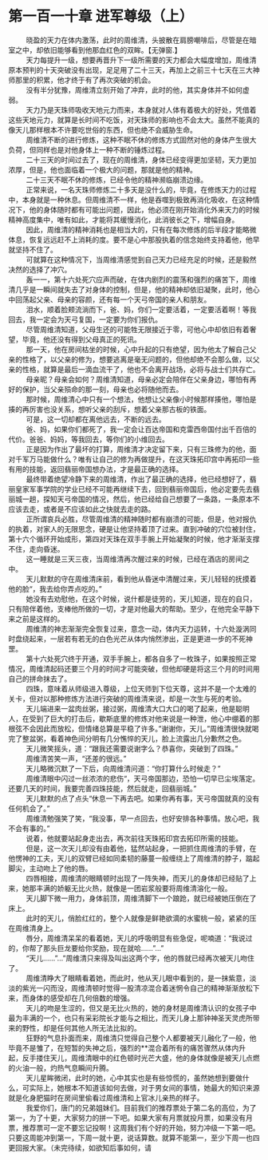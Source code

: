 <h1>第一百一十章 进军尊级（上）</h1>
<div id="content">&nbsp&nbsp&nbsp&nbsp&nbsp&nbsp&nbsp&nbsp
 晓盈的天力在体内激荡，此时的周维清，头披散在肩膀嘲啡后，尽管是在暗室之中，却依旧能够看到他那血红色的双眸。【无弹窗.】
 <br/>&nbsp&nbsp&nbsp&nbsp&nbsp&nbsp&nbsp&nbsp
 天力每提升一级，想要再晋升下一级所需要的天力都会大幅度增加，周维清原本预判的十天突破没有出现，足足用了二十三天，再加上之前三十七天在三大神师那里的积累，他才终于有了再次突破的机会。
 <br/>&nbsp&nbsp&nbsp&nbsp&nbsp&nbsp&nbsp&nbsp
 没有半分犹豫，周维清立刻开始了冲弃，此时的他，其实身体并不如何虚弱。
 <br/>&nbsp&nbsp&nbsp&nbsp&nbsp&nbsp&nbsp&nbsp
 天力乃是天珠师吸收天地元力而来，本身就对人体有着极大的好处，凭借着这些天地元力，就算是长时间不吃饭，对天珠师的影响也不会太大。虽然不能真的像天儿那样根本不许要吃世俗的东西，但也绝不会威胁生命。
 <br/>&nbsp&nbsp&nbsp&nbsp&nbsp&nbsp&nbsp&nbsp
 周维清不断的进行修炼，这种不眠不休的修炼方式固然对他的身体产生很大负荷，但同样也是对他身体上一种不断的锤炼过程。
 <br/>&nbsp&nbsp&nbsp&nbsp&nbsp&nbsp&nbsp&nbsp
 二十三天的时间过去了，现在的周维清，身体已经变得更加坚韧，天力更加浓厚，但是，他也面临着一个极大的问题，那就是他的精神。
 <br/>&nbsp&nbsp&nbsp&nbsp&nbsp&nbsp&nbsp&nbsp
 二十三天不眠不休的修炼，已经令他的精神濒临崩溃边缘。
 <br/>&nbsp&nbsp&nbsp&nbsp&nbsp&nbsp&nbsp&nbsp
 正常来说，一名天珠师修炼二十多天是没什么的，毕竟，在修炼天力的过程中，本身就是一种休息。但周维清不一样，他是吞噬到极致再消化吸收，在这种情况下，他的身体随时都有可能出问题，因此，他必须在刚开始消化外来天力的时候精神高度集中，唯有如此，才能将其缓慢消化，此消彼长之下，增幅自身。
 <br/>&nbsp&nbsp&nbsp&nbsp&nbsp&nbsp&nbsp&nbsp
 因此，周维清的精神消耗也是相当大的，只有在每次修炼的后半段才能略微体息，恢复远远赶不上消耗的度。要不是心中那股执着的信念始终支持着他，他早就坚持不住了。
 <br/>&nbsp&nbsp&nbsp&nbsp&nbsp&nbsp&nbsp&nbsp
 可就算在这种情况下，当周维清感觉到自己天力已经充足的时候，还是毅然决然的选择了冲穴。
 <br/>&nbsp&nbsp&nbsp&nbsp&nbsp&nbsp&nbsp&nbsp
 轰一一，第十六处死穴应声而破，在体内剧烈的震荡和强烈的痛苦下，周维清几乎是一瞬间就失去了对身体的控制，但是，他的精神却依旧凝聚，此时，他心中回荡起父亲、母亲的容颜，还有每一个天弓帝国的亲人和朋友。
 <br/>&nbsp&nbsp&nbsp&nbsp&nbsp&nbsp&nbsp&nbsp
 泪水，顺着脸颊流淌而下，爸、妈，你们一定要活着，一定要活着啊！等我回去，我一定会为天弓复国，一定要为你们报仇。
 <br/>&nbsp&nbsp&nbsp&nbsp&nbsp&nbsp&nbsp&nbsp
 尽管周维清知道，父母生还的可能牲无限接近于零，可他心中却依旧有着奢望，毕竟，他还没有得到父母真正的死讯。
 <br/>&nbsp&nbsp&nbsp&nbsp&nbsp&nbsp&nbsp&nbsp
 那一天，他在房间枯坐的时候，心中升起的只有绝望，因为他太了解自己父亲的性格了，以父亲的修为，想要逃离是毫无问题的，但他却绝不会那么做，以父亲的性格，就算是最后一滴血流干了，他也不会离开战场，必将与战士们共存亡。
 <br/>&nbsp&nbsp&nbsp&nbsp&nbsp&nbsp&nbsp&nbsp
 母亲昵？母亲会如何？周维清知道，母亲必定会陪伴在父亲身边，哪怕有再好的保护，当父亲殒命的那一刻，母亲也必将随他而去。
 <br/>&nbsp&nbsp&nbsp&nbsp&nbsp&nbsp&nbsp&nbsp
 那时候，周维清心中只有一个想法，他想让父亲像小时候那样揍他，哪怕是揍的再厉害也没关系，想听父亲的刮斥，想着父亲那古板的铁面。
 <br/>&nbsp&nbsp&nbsp&nbsp&nbsp&nbsp&nbsp&nbsp
 可是，这一切却都在离他远去，不断的远去。
 <br/>&nbsp&nbsp&nbsp&nbsp&nbsp&nbsp&nbsp&nbsp
 爸、妈，如果你们都死了，我一定会让百达帝国和克雷西帝国付出千百倍的代价。爸爸、妈妈，等我回去，等你们的小维回去。
 <br/>&nbsp&nbsp&nbsp&nbsp&nbsp&nbsp&nbsp&nbsp
 正是因为作出了最坏的打算，周维清才决定留下来，只有三珠修为的他，面对千军万马能做什么？唯有让自己的修为再做提升，在这天珠拓印宫中再拓印一些有用的技能，返回翡丽帝国想办法，才是最正确的选择。
 <br/>&nbsp&nbsp&nbsp&nbsp&nbsp&nbsp&nbsp&nbsp
 最终带着绝望冷静下来的周维清，作出了最正确的选择，他已经想好了，翡丽皇家军事学院的学业已经不可能再继续下去，回到翡丽帝国后，他必定要先去翡丽城一趟，探知天弓帝国的情况，然后，他已经给自己想要了一条路，一条原本不应该去走，或者是不应该如此之快就去走的路。
 <br/>&nbsp&nbsp&nbsp&nbsp&nbsp&nbsp&nbsp&nbsp
 正所谓哀兵必胜，尽管周维清的精神随时都有崩溃的可能，但是，他对报仇的执着，对家人的无限思念，硬是让他坚持着顶了过来。直到冲破的穴位被封住，第十六个循环开始成形，第四对天珠在双手手腕上开始凝聚的时候，他才渐渐支撑不住，走向昏迷。
 <br/>&nbsp&nbsp&nbsp&nbsp&nbsp&nbsp&nbsp&nbsp
 这一睡就是三天三夜，当周维清再次醒过来的时候，已经在酒店的房间之中。
 <br/>&nbsp&nbsp&nbsp&nbsp&nbsp&nbsp&nbsp&nbsp
 天儿默默的守在周维清床前，看到他从昏迷中清醒过来，天儿轻轻的抚摸着他的脸“，我去给你弄点吃的。”
 <br/>&nbsp&nbsp&nbsp&nbsp&nbsp&nbsp&nbsp&nbsp
 她没有去劝慰他，在这个时候，说什都是徒劳的，天儿知道，现在的自只，只有陪伴着他，支棒他所做的一切，才是对他最大的帮助。至少，在他完全平静下来之前是这样的。
 <br/>&nbsp&nbsp&nbsp&nbsp&nbsp&nbsp&nbsp&nbsp
 周维清的神志渐渐完全恢复过来，意念一动，体内天力运转，十六处漩涡同时盘绕起来，一层若有若无的白色光芒从体内悄然渗出，正是更进一步的不死神罡。
 <br/>&nbsp&nbsp&nbsp&nbsp&nbsp&nbsp&nbsp&nbsp
 第十六处死穴终于开通，双手手腕上，都各自多了一枚珠子，如果按照正常情况，周维清起码还要三个月的时间才可能突破，但他却硬是将这三个月的时间用自己的拼命抹去了。
 <br/>&nbsp&nbsp&nbsp&nbsp&nbsp&nbsp&nbsp&nbsp
 四珠，意味着从师级进入尊级，上位天师到下位天尊，这并不是一个太难的关卡，但对以那种修炼方法进行突破的周维清来说，却是一次生与死的考验。
 <br/>&nbsp&nbsp&nbsp&nbsp&nbsp&nbsp&nbsp&nbsp
 天儿端进来一盆肉丝粥，接过粥，周维清大口大口的喝了起来，他是聪明人，在受到了巨大的打击后，歇斯底里的修炼对他来说是一种泄，他心中绷着的那根弦不会因此而放松，但情绪总算是平稳了许多。”谢谢你，天儿。”周维清很快就喝完了整盆粥，看着神色间分明有几分憔悴的天儿，脸上流露出几分歉然之色。
 <br/>&nbsp&nbsp&nbsp&nbsp&nbsp&nbsp&nbsp&nbsp
 天儿微笑摇头，道：“跟我还需要说谢字么？恭喜你，突破到了四珠。”
 <br/>&nbsp&nbsp&nbsp&nbsp&nbsp&nbsp&nbsp&nbsp
 周维清苦笑一声，“还差的很远。”
 <br/>&nbsp&nbsp&nbsp&nbsp&nbsp&nbsp&nbsp&nbsp
 天儿略微沉默了一下后，向周维清问道：“你打算什么时候走？”
 <br/>&nbsp&nbsp&nbsp&nbsp&nbsp&nbsp&nbsp&nbsp
 周维清眼中闪过一丝浓浓的悲伤“，天弓帝国那边，恐怕一切早已尘埃落定。还要几天的时间，我要完善四珠技能，然后就走，回翡丽城。”
 <br/>&nbsp&nbsp&nbsp&nbsp&nbsp&nbsp&nbsp&nbsp
 天儿默默的点了点头“休息一下再去吧。如果你再有事，天弓帝国就真的没有任何机会了。”
 <br/>&nbsp&nbsp&nbsp&nbsp&nbsp&nbsp&nbsp&nbsp
 周维清勉强笑了笑，“我没事，早一点回去，也好安排各种事情。放心吧，我不会有事的。”
 <br/>&nbsp&nbsp&nbsp&nbsp&nbsp&nbsp&nbsp&nbsp
 说着，他就要站起身走出去，再次前往天珠拓印宫去拓印所需的技能。
 <br/>&nbsp&nbsp&nbsp&nbsp&nbsp&nbsp&nbsp&nbsp
 但是，这一次天儿却没有由着他，猛然站起身，一把抓住周维清的手臂，在他愣神的工夫，天儿的双臂已经如同柔韧的藤蔓一般缠绕上了周维清的脖子，踮起脚尖，主动吻上了他的唇。
 <br/>&nbsp&nbsp&nbsp&nbsp&nbsp&nbsp&nbsp&nbsp
 四唇相接，周维清的眼睛顿时出现了一阵失神，而天儿的身体却已经贴了上来，她那丰满的娇躯无比火热，就像是一团岩浆般要将周维清溶化一般。
 <br/>&nbsp&nbsp&nbsp&nbsp&nbsp&nbsp&nbsp&nbsp
 天儿脚下微一用力，身体前顶，周维清脚下一个踉跄，就已经被她压倒在了床上。
 <br/>&nbsp&nbsp&nbsp&nbsp&nbsp&nbsp&nbsp&nbsp
 此时的天儿，俏脸红红的，整个人就像是鲜艳欲滴的水蜜桃一般，紧紧的压在周维清身上。
 <br/>&nbsp&nbsp&nbsp&nbsp&nbsp&nbsp&nbsp&nbsp
 唇分，周维清呆呆的看着她，天儿的呼吸明显有些急促，呢喃道：“我说过的，你帮了那头巨龙要给你奖励，现在就哈……”…”
 <br/>&nbsp&nbsp&nbsp&nbsp&nbsp&nbsp&nbsp&nbsp
 “天儿……”…”周维清只来得及叫出这两个字，他的唇就已经再次被天儿吻住了。
 <br/>&nbsp&nbsp&nbsp&nbsp&nbsp&nbsp&nbsp&nbsp
 周维清睁大了眼睛看着她，而此时，他从天儿眼中看到的，是一抹紫意，淡淡的紫光一闪而没，周维清顿时觉得一股清凉混合着迷惘令自己的精神渐渐放松下来，而身体的感受却在几何倍数的增强。
 <br/>&nbsp&nbsp&nbsp&nbsp&nbsp&nbsp&nbsp&nbsp
 天儿的吻是生涩的，但又是无比火热的，她的身材是周维清认识的女孩子中最为丰满的一个，也只有采彩院长才能与之相比，而天儿身上那钟神圣天灵虎所带来的野性，却是任何其他人所无法比拟的。
 <br/>&nbsp&nbsp&nbsp&nbsp&nbsp&nbsp&nbsp&nbsp
 狂野的气息扑面而来，周维清只觉得自己整个人都要被天儿融化了一般，他毕竟不是雏了，在短暂的失神之后，强烈的**混合着所有的痛苦骤然从体内升起，反手搂住天儿，周维清眼中的红色顿时光芒大盛，他的身体就像是被天儿点燃的火油一般，灼热气息瞬间升腾。
 <br/>&nbsp&nbsp&nbsp&nbsp&nbsp&nbsp&nbsp&nbsp
 天儿星眸微闭，此时的她，心中其实也是有些惊慌的，虽然她想到要做什么，可实际上，她根本不知道该如何去做，对于男女间的事情，她最大的知识来源就是化身肥猫时在房间里偷看过周维清和上官冰儿亲热的样子。
 <br/>&nbsp&nbsp&nbsp&nbsp&nbsp&nbsp&nbsp&nbsp
 我爱你们，唐门的兄弟姐妹们。目前我们的推荐票处于第二名的高位，为了第一，为了十更，大家努力的拼一下吧。如果大家有月票就投月票，如果没有月票，推荐票可一定不要忘记投啊！这周我们有个好的开始，努力冲级一下第一吧。只要这周能冲到第一，下周一就十更，说话算数。就算不能第一，至少下周一也四更回报大家。（未完待续，如欲知后事如何，请
 <br/>&nbsp&nbsp&nbsp&nbsp&nbsp&nbsp&nbsp&nbsp
 <br/>&nbsp&nbsp&nbsp&nbsp&nbsp&nbsp&nbsp&nbsp
</div>
